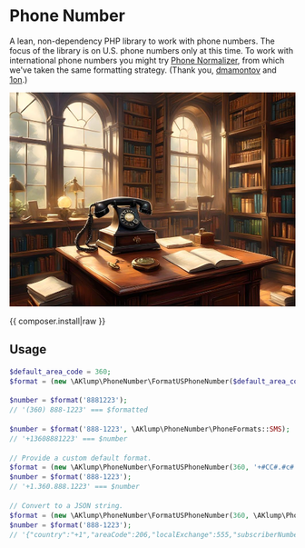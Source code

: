 <!--
id: readme
tags: ''
-->

# Phone Number

A lean, non-dependency PHP library to work with phone numbers. The focus of the library is on U.S. phone numbers only at this time. To work with international phone numbers you might try [Phone Normalizer](https://github.com/aklump/phone-number), from which we've taken the same formatting strategy. (Thank you, [dmamontov](https://github.com/dmamontov) and [1on](https://github.com/1on).)

![aklump/phone-number](../../images/aklump_phone_number.jpg)

{{ composer.install|raw }}

## Usage

```php
$default_area_code = 360;
$format = (new \AKlump\PhoneNumber\FormatUSPhoneNumber($default_area_code);

$number = $format('8881223');
// '(360) 888-1223' === $formatted

$number = $format('888-1223', \AKlump\PhoneNumber\PhoneFormats::SMS);
// '+13608881223' === $number

// Provide a custom default format.
$format = (new \AKlump\PhoneNumber\FormatUSPhoneNumber(360, '+#CC#.#c#.###.####');
$number = $format('888-1223');
// '+1.360.888.1223' === $number

// Convert to a JSON string.
$format = (new \AKlump\PhoneNumber\FormatUSPhoneNumber(360, \AKlump\PhoneNumber\PhoneFormats::JSON);
$number = $format('888-1223');
// '{"country":"+1","areaCode":206,"localExchange":555,"subscriberNumber":1212}' === $number
```
